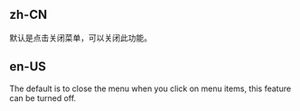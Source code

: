 ## zh-CN

默认是点击关闭菜单，可以关闭此功能。

## en-US

The default is to close the menu when you click on menu items, this feature can be turned off.
